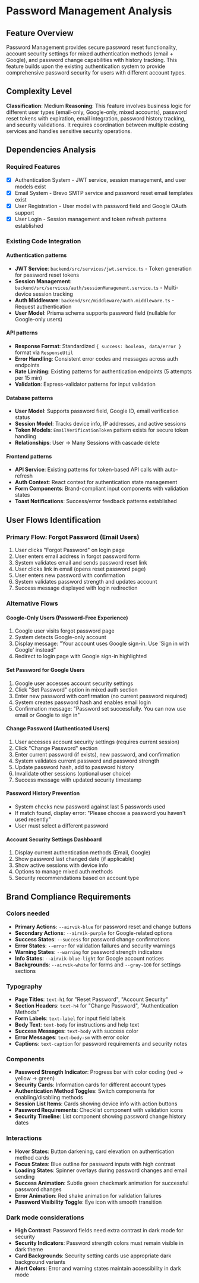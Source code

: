 # Password Management Analysis

## Feature Overview
Password Management provides secure password reset functionality, account security settings for mixed authentication methods (email + Google), and password change capabilities with history tracking. This feature builds upon the existing authentication system to provide comprehensive password security for users with different account types.

## Complexity Level
**Classification**: Medium
**Reasoning**: This feature involves business logic for different user types (email-only, Google-only, mixed accounts), password reset tokens with expiration, email integration, password history tracking, and security validations. It requires coordination between multiple existing services and handles sensitive security operations.

## Dependencies Analysis

### Required Features
- [x] Authentication System - JWT service, session management, and user models exist
- [x] Email System - Brevo SMTP service and password reset email templates exist
- [x] User Registration - User model with password field and Google OAuth support
- [x] User Login - Session management and token refresh patterns established

### Existing Code Integration

#### Authentication patterns
- **JWT Service**: `backend/src/services/jwt.service.ts` - Token generation for password reset tokens
- **Session Management**: `backend/src/services/auth/sessionManagement.service.ts` - Multi-device session tracking
- **Auth Middleware**: `backend/src/middleware/auth.middleware.ts` - Request authentication
- **User Model**: Prisma schema supports password field (nullable for Google-only users)

#### API patterns
- **Response Format**: Standardized `{ success: boolean, data/error }` format via `ResponseUtil`
- **Error Handling**: Consistent error codes and messages across auth endpoints
- **Rate Limiting**: Existing patterns for authentication endpoints (5 attempts per 15 min)
- **Validation**: Express-validator patterns for input validation

#### Database patterns
- **User Model**: Supports password field, Google ID, email verification status
- **Session Model**: Tracks device info, IP addresses, and active sessions
- **Token Models**: `EmailVerificationToken` pattern exists for secure token handling
- **Relationships**: User → Many Sessions with cascade delete

#### Frontend patterns
- **API Service**: Existing patterns for token-based API calls with auto-refresh
- **Auth Context**: React context for authentication state management
- **Form Components**: Brand-compliant input components with validation states
- **Toast Notifications**: Success/error feedback patterns established

## User Flows Identification

### Primary Flow: Forgot Password (Email Users)
1. User clicks "Forgot Password" on login page
2. User enters email address in forgot password form
3. System validates email and sends password reset link
4. User clicks link in email (opens reset password page)
5. User enters new password with confirmation
6. System validates password strength and updates account
7. Success message displayed with login redirection

### Alternative Flows

#### Google-Only Users (Password-Free Experience)
1. Google user visits forgot password page
2. System detects Google-only account
3. Display message: "Your account uses Google sign-in. Use 'Sign in with Google' instead"
4. Redirect to login page with Google sign-in highlighted

#### Set Password for Google Users
1. Google user accesses account security settings
2. Click "Set Password" option in mixed auth section
3. Enter new password with confirmation (no current password required)
4. System creates password hash and enables email login
5. Confirmation message: "Password set successfully. You can now use email or Google to sign in"

#### Change Password (Authenticated Users)
1. User accesses account security settings (requires current session)
2. Click "Change Password" section
3. Enter current password (if exists), new password, and confirmation
4. System validates current password and password strength
5. Update password hash, add to password history
6. Invalidate other sessions (optional user choice)
7. Success message with updated security timestamp

#### Password History Prevention
- System checks new password against last 5 passwords used
- If match found, display error: "Please choose a password you haven't used recently"
- User must select a different password

#### Account Security Settings Dashboard
1. Display current authentication methods (Email, Google)
2. Show password last changed date (if applicable)
3. Show active sessions with device info
4. Options to manage mixed auth methods
5. Security recommendations based on account type

## Brand Compliance Requirements

### Colors needed
- **Primary Actions**: `--airvik-blue` for password reset and change buttons
- **Secondary Actions**: `--airvik-purple` for Google-related options
- **Success States**: `--success` for password change confirmations
- **Error States**: `--error` for validation failures and security warnings
- **Warning States**: `--warning` for password strength indicators
- **Info States**: `--airvik-blue-light` for Google account notices
- **Backgrounds**: `--airvik-white` for forms and `--gray-100` for settings sections

### Typography
- **Page Titles**: `text-h1` for "Reset Password", "Account Security"
- **Section Headers**: `text-h4` for "Change Password", "Authentication Methods"
- **Form Labels**: `text-label` for input field labels
- **Body Text**: `text-body` for instructions and help text
- **Success Messages**: `text-body` with success color
- **Error Messages**: `text-body-sm` with error color
- **Captions**: `text-caption` for password requirements and security notes

### Components
- **Password Strength Indicator**: Progress bar with color coding (red → yellow → green)
- **Security Cards**: Information cards for different account types
- **Authentication Method Toggles**: Switch components for enabling/disabling methods
- **Session List Items**: Cards showing device info with action buttons
- **Password Requirements**: Checklist component with validation icons
- **Security Timeline**: List component showing password change history dates

### Interactions
- **Hover States**: Button darkening, card elevation on authentication method cards
- **Focus States**: Blue outline for password inputs with high contrast
- **Loading States**: Spinner overlays during password changes and email sending
- **Success Animation**: Subtle green checkmark animation for successful password changes
- **Error Animation**: Red shake animation for validation failures
- **Password Visibility Toggle**: Eye icon with smooth transition

### Dark mode considerations
- **High Contrast**: Password fields need extra contrast in dark mode for security
- **Security Indicators**: Password strength colors must remain visible in dark theme
- **Card Backgrounds**: Security setting cards use appropriate dark background variants
- **Alert Colors**: Error and warning states maintain accessibility in dark mode
